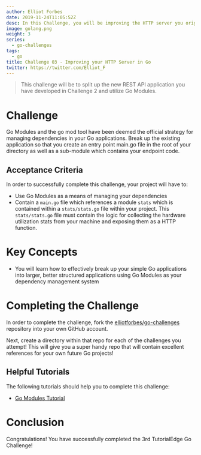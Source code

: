 ```yaml
---
author: Elliot Forbes
date: 2019-11-24T11:05:52Z
desc: In this Challenge, you will be improving the HTTP server you originally developed in the second Go Challenge!
image: golang.png
weight: 3
series:
  - go-challenges
tags:
  - go
title: Challenge 03 - Improving your HTTP Server in Go
twitter: https://twitter.com/Elliot_F
---
```


> This challenge will be to split up the new REST API application you have developed in Challenge 2 and utilize Go Modules. 

# Challenge

Go Modules and the go mod tool have been deemed the official strategy for managing dependencies in your Go applications. Break up the existing application so that you create an entry point main.go file in the root of your directory as well as a sub-module which contains your endpoint code.

## Acceptance Criteria

In order to successfully complete this challenge, your project will have to:

* Use Go Modules as a means of managing your dependencies
* Contain a `main.go` file which references a module `stats` which is contained within a `stats/stats.go` file within your project. This `stats/stats.go` file must contain the logic for collecting the hardware utilization stats from your machine and exposing them as a HTTP function. 

# Key Concepts

* You will learn how to effectively break up your simple Go applications into larger, better structured applications using Go Modules as your dependency management system

# Completing the Challenge

In order to complete the challenge, fork the [elliotforbes/go-challenges](https://github.com/elliotforbes/go-challenges) repository into your own GitHub account. 

Next, create a directory within that repo for each of the challenges you attempt! This will give you a super handy repo that will contain excellent references for your own future Go projects!

## Helpful Tutorials
  
The following tutorials should help you to complete this challenge:

* [Go Modules Tutorial](https://tutorialedge.net/golang/go-modules-tutorial/)

# Conclusion

Congratulations! You have successfully completed the 3rd TutorialEdge Go Challenge!